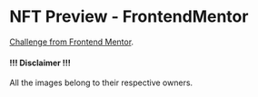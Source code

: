 ﻿# NFT Preview - FrontendMentor

[Challenge from Frontend Mentor](https://www.frontendmentor.io/challenges/nft-preview-card-component-SbdUL_w0U).

#### !!! Disclaimer !!!
All the images belong to their respective owners.

